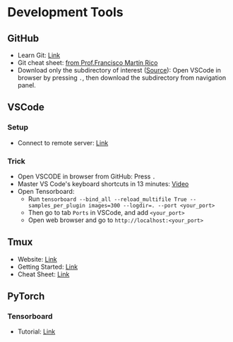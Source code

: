 # Development Tools


<!--  -->
## GitHub

- Learn Git: [Link](https://github.com/git-guides)
- Git cheat sheet: [from Prof.Francisco Martín Rico](Git/src/cheat_sheet_1.pdf)
- Download only the subdirectory of interest 
([Source](https://github.com/google-research/google-research/blob/master/README.md)): 
Open VSCode in browser by pressing `.`, then download the subdirectory from navigation panel.



<!--  -->
## VSCode
### Setup
- Connect to remote server: [Link](https://code.visualstudio.com/docs/remote/ssh)

### Trick
- Open VSCODE in browser from GitHub: Press `.`
- Master VS Code's keyboard shortcuts in 13 minutes: [Video](https://www.youtube.com/watch?v=nWIRJBCjls8)
- Open Tensorboard:  
    - Run `tensorboard --bind_all --reload_multifile True --samples_per_plugin images=300 --logdir=. --port <your_port>`
    - Then go to tab `Ports` in VSCode, and add `<your_port>`  
    - Open web browser and go to `http://localhost:<your_port>`  



<!--  -->
## Tmux

- Website: [Link](https://github.com/tmux/tmux/wiki)
- Getting Started: [Link](https://github.com/tmux/tmux/wiki/Getting-Started)
- Cheat Sheet: [Link](https://gist.github.com/MohamedAlaa/2961058)




<!--  -->
## PyTorch

### Tensorboard
- Tutorial: [Link](https://pytorch.org/docs/stable/tensorboard.html)


